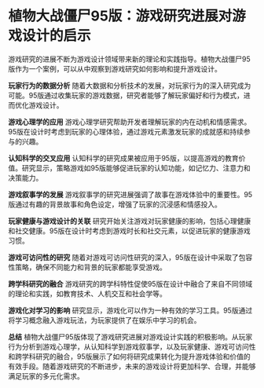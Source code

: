 # 植物大战僵尸95版：游戏研究进展对游戏设计的启示

游戏研究的进展不断为游戏设计领域带来新的理论和实践指导。植物大战僵尸95版作为一个案例，可以从中观察到游戏研究如何影响和提升游戏设计。

**玩家行为的数据分析**
随着大数据和分析技术的发展，对玩家行为的深入研究成为可能。95版通过收集玩家的游戏数据，研究者能够了解玩家偏好和行为模式，进而优化游戏设计。

**游戏心理学的应用**
游戏心理学研究帮助开发者理解玩家的内在动机和情感需求。95版在设计时考虑到玩家的心理体验，通过游戏元素激发玩家的成就感和持续参与的兴趣。

**认知科学的交叉应用**
认知科学的研究成果被应用于95版，以提高游戏的教育价值。研究显示，策略游戏如95版能够促进玩家的认知功能，如记忆力、注意力和决策能力。

**游戏叙事学的发展**
游戏叙事学的研究进展强调了故事在游戏体验中的重要性。95版通过有趣的背景故事和角色设定，增强了玩家的沉浸感和情感投入。

**玩家健康与游戏设计的关联**
研究开始关注游戏对玩家健康的影响，包括心理健康和社交健康。95版在设计时考虑到游戏时长和社交元素，以促进玩家的健康游戏习惯。

**游戏可访问性的研究**
随着对游戏可访问性研究的深入，95版在设计中采取了包容性策略，确保不同能力和背景的玩家都能享受游戏。

**跨学科研究的融合**
游戏研究的跨学科特性促使95版在设计中融合了来自不同领域的理论和实践，如教育技术、人机交互和社会学等。

**游戏化对学习的影响**
研究显示，游戏化可以作为一种有效的学习工具。95版通过将学习概念融入游戏玩法，为玩家提供了在娱乐中学习的机会。

**总结**
植物大战僵尸95版体现了游戏研究进展对游戏设计实践的积极影响。从玩家行为分析到游戏心理学，从认知科学到游戏叙事学，以及玩家健康、游戏可访问性和跨学科研究的融合，95版展示了如何将研究成果转化为提升游戏体验和价值的有效手段。随着游戏研究的不断进步，未来的游戏设计将更加科学、合理，并能够满足玩家的多元化需求。